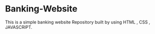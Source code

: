 # Banking-Website
This is a simple banking website Repository built by using HTML , CSS , JAVASCRIPT.
